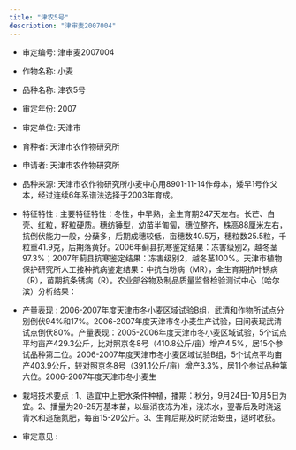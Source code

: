 ```yaml
---
title: "津农5号"
description: "津审麦2007004"
---
```

* 审定编号:  津审麦2007004

*  作物名称:  小麦

*  品种名称:  津农5号

*  审定年份:  2007

*  审定单位:  天津市

* 育种者:  天津市农作物研究所

*  申请者:  天津市农作物研究所

*  品种来源:  天津市农作物研究所小麦中心用8901-11-14作母本，矮早1号作父本，经过连续6年系谱法选择于2003年育成。

*  特征特性 : 
主要特征特性：冬性，中早熟，全生育期247天左右。长芒、白壳、红粒，籽粒硬质。穗纺锤型，幼苗半匍匐，穗位整齐，株高88厘米左右，抗倒伏能力一般，分蘖多，后期成穗较低，亩穗数40.5万，穗粒数25.5粒，千粒重41.9克，后期落黄好。2006年蓟县抗寒鉴定结果：冻害级别2，越冬茎97.3%；2007年蓟县抗寒鉴定结果：冻害级别2，越冬茎100%。天津市植物保护研究所人工接种抗病鉴定结果：中抗白粉病（MR），全生育期抗叶锈病（R），苗期抗条锈病（R）。农业部谷物及制品质量监督检验测试中心（哈尔滨）分析结果：
 
*  产量表现 : 
2006-2007年度天津市冬小麦区域试验B组，武清和作物所试点分别倒伏94%和17%。2006-2007年度天津市冬小麦生产试验，田间表现武清试点倒伏80%。产量表现：2005-2006年度天津市冬小麦区域试验，5个试点平均亩产429.3公斤，比对照京冬8号（410.8公斤/亩）增产4.5%，居15个参试品种第二位。2006-2007年度天津市冬小麦区域试验B组，5个试点平均亩产403.9公斤，较对照京冬8号（391.1公斤/亩）增产3.3%，居11个参试品种第六位。2006-2007年度天津市冬小麦生

*  栽培技术要点 : 
1、适宜中上肥水条件种植，播期：秋分，9月24日-10月5日为宜。2、播量为20-25万基本苗，以昼消夜冻为准，浇冻水，翌春后及时浇返青水和追施氮肥，每亩15-20公斤。3、生育后期及时防治蚜虫，适时收获。

*  审定意见 : 

